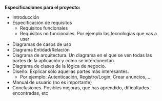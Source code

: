 **Especificaciones para el proyecto:**

- Introducción
- Especificación de requisitos
  - Requisitos funcionales
  - Requisitos no funcionales. Por ejemplo las tecnologías que vas a usar
- Diagramas de casos de uso
- Diagrama Entidad/Relación
- Diagrama de arquitectura. Un diagrama en el que se ven todas las partes de la aplicación y como se interconectan.
- Diagrama de clases de la lógica de negocio.
- Diseño. Explicar sólo aquellas partes más interesantes.
  - Por ejemplo: Autenticación, Registro/Login, Crear anuncios,...
- Manual de usuario (no es importante)
- Conclusiones. Posibles mejoras, que has aprendido, dificultades encontradas, etc

